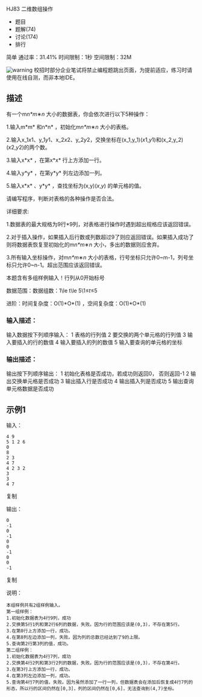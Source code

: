 HJ83 二维数组操作







- 题目
- 题解(74)
- 讨论(174)
- 排行

简单 通过率：31.41% 时间限制：1秒 空间限制：32M

![warning](https://static.nowcoder.com/fe/file/images/web/ta/warning.png) 校招时部分企业笔试将禁止编程题跳出页面，为提前适应，练习时请使用在线自测，而非本地IDE。

## 描述

有一个m*n\*m*∗*n* 大小的数据表，你会依次进行以下5种操作：

1.输入m\*m* 和n\*n* ，初始化m*n\*m*∗*n* 大小的表格。

2.输入x_1*x*1、y_1*y*1、x_2*x*2、y_2*y*2，交换坐标在(x_1,y_1)(*x*1,*y*1)和(x_2,y_2)(*x*2,*y*2)的两个数。

3.输入x\*x* ，在第x\*x* 行上方添加一行。

4.输入y\*y* ，在第y\*y* 列左边添加一列。

5.输入x\*x* 、y\*y* ，查找坐标为(x,y)\(*x*,*y*) 的单元格的值。

请编写程序，判断对表格的各种操作是否合法。

详细要求:

1.数据表的最大规格为9行*9列，对表格进行操作时遇到超出规格应该返回错误。

2.对于插入操作，如果插入后行数或列数超过9了则应返回错误。如果插入成功了则将数据表恢复至初始化的m*n\*m*∗*n* 大小，多出的数据则应舍弃。

3.所有输入坐标操作，对m*n\*m*∗*n* 大小的表格，行号坐标只允许0~m-1，列号坐标只允许0~n-1。超出范围应该返回错误。

本题含有多组样例输入！行列从0开始标号

数据范围：数据组数：1\le t\le 5\1≤*t*≤5 

进阶：时间复杂度：O(1)\*O*(1) ，空间复杂度：O(1)\*O*(1) 

### 输入描述：

输入数据按下列顺序输入：
1 表格的行列值
2 要交换的两个单元格的行列值
3 输入要插入的行的数值
4 输入要插入的列的数值
5 输入要查询的单元格的坐标

### 输出描述：

输出按下列顺序输出：
1 初始化表格是否成功，若成功则返回0， 否则返回-1
2 输出交换单元格是否成功
3 输出插入行是否成功
4 输出插入列是否成功
5 输出查询单元格数据是否成功

## 示例1

输入：

```
4 9
5 1 2 6
0
8
2 3
4 7
4 2 3 2
3
3
4 7
```

复制

输出：

```
0
-1
0
-1
0
0
-1
0
0
-1
```

复制

说明：

```
本组样例共有2组样例输入。
第一组样例：
1.初始化数据表为4行9列，成功
2.交换第5行1列和第2行6列的数据，失败。因为行的范围应该是(0,3)，不存在第5行。
3.在第0行上方添加一行，成功。
4.在第8列左边添加一列，失败。因为列的总数已经达到了9的上限。
5.查询第2行第3列的值，成功。
第二组样例：
1.初始化数据表为4行7列，成功
2.交换第4行2列和第3行2列的数据，失败。因为行的范围应该是(0,3)，不存在第4行。
3.在第3行上方添加一行，成功。
4.在第3列左边添加一列，成功。
5.查询第4行7列的值，失败。因为虽然添加了一行一列，但数据表会在添加后恢复成4行7列的形态，所以行的区间仍然在[0,3]，列的区间仍然在[0,6]，无法查询到(4,7)坐标。
```